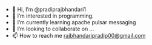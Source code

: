 - 👋 Hi, I’m @pradiprajbhandari1
- 👀 I’m interested in programming.
- 🌱 I’m currently learning apache pulsar messaging
- 💞️ I’m looking to collaborate on ...
- 📫 How to reach me  rajbhandaripradip00@gmail.com

<!---
pradiprajbhandari1/pradiprajbhandari1 is a ✨ special ✨ repository because its `README.md` (this file) appears on your GitHub profile.
You can click the Preview link to take a look at your changes.
--->
